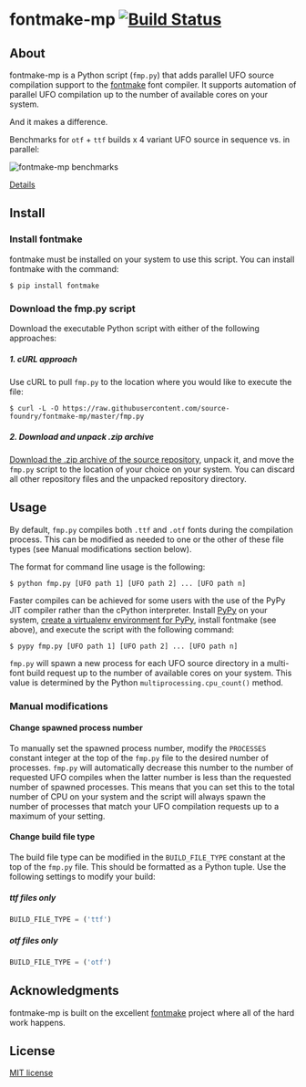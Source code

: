 # fontmake-mp [![Build Status](https://semaphoreci.com/api/v1/sourcefoundry/fontmake-mp/branches/master/badge.svg)](https://semaphoreci.com/sourcefoundry/fontmake-mp)


## About

fontmake-mp is a Python script (`fmp.py`) that adds parallel UFO source compilation support to the [fontmake](https://github.com/googlei18n/fontmake) font compiler.  It supports automation of parallel UFO compilation up to the number of available cores on your system.

And it makes a difference.

Benchmarks for `otf` + `ttf` builds x 4 variant UFO source in sequence vs. in parallel:


<img src="https://github.com/source-foundry/fontmake-mp/raw/master/img/benchmarks-crunch.png" alt="fontmake-mp benchmarks" />

[Details](BENCHMARKS.md)

## Install

### Install fontmake

fontmake must be installed on your system to use this script.  You can install fontmake with the command:

```
$ pip install fontmake
```

### Download the fmp.py script

Download the executable Python script with either of the following approaches:

##### 1. cURL approach

Use cURL to pull `fmp.py` to the location where you would like to execute the file:
 
```
$ curl -L -O https://raw.githubusercontent.com/source-foundry/fontmake-mp/master/fmp.py
```

##### 2. Download and unpack .zip archive

[Download the .zip archive of the source repository](https://github.com/source-foundry/fontmake-mp/archive/master.zip), unpack it, and move the `fmp.py` script to the location of your choice on your system. You can discard all other repository files and the unpacked repository directory.

## Usage

By default, `fmp.py` compiles both `.ttf` and `.otf` fonts during the compilation process.  This can be modified as needed to one or the other of these file types (see Manual modifications section below). 

The format for command line usage is the following:

```
$ python fmp.py [UFO path 1] [UFO path 2] ... [UFO path n]
```

Faster compiles can be achieved for some users with the use of the PyPy JIT compiler rather than the cPython interpreter.  Install [PyPy](http://pypy.org/) on your system, [create a virtualenv environment for PyPy](http://docs.python-guide.org/en/latest/dev/virtualenvs/#lower-level-virtualenv), install fontmake (see above), and execute the script with the following command:

```
$ pypy fmp.py [UFO path 1] [UFO path 2] ... [UFO path n]
```

`fmp.py` will spawn a new process for each UFO source directory in a multi-font build request up to the number of available cores on your system.  This value is determined by the Python `multiprocessing.cpu_count()` method.


### Manual modifications

#### Change spawned process number

To manually set the spawned process number, modify the `PROCESSES` constant integer at the top of the `fmp.py` file to the desired number of processes.  `fmp.py` will automatically decrease this number to the number of requested UFO compiles when the latter number is less than the requested number of spawned processes.  This means that you can set this to the total number of CPU on your system and the script will always spawn the number of processes that match your UFO compilation requests up to a maximum of your setting.


#### Change build file type

The build file type can be modified in the `BUILD_FILE_TYPE` constant at the top of the `fmp.py` file.  This should be formatted as a Python tuple.  Use the following settings to modify your build:

##### ttf files only

```python
BUILD_FILE_TYPE = ('ttf')
```

##### otf files only

```python
BUILD_FILE_TYPE = ('otf')
```

## Acknowledgments

fontmake-mp is built on the excellent [fontmake](https://github.com/googlei18n/fontmake) project where all of the hard work happens.

## License

[MIT license](https://github.com/source-foundry/fontmake-mp/blob/master/LICENSE.md)